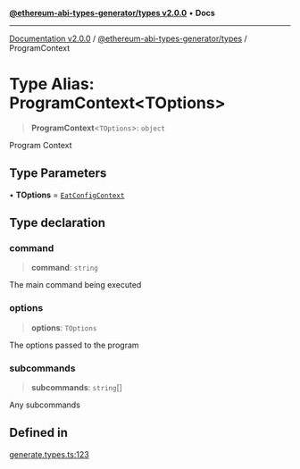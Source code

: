 [**@ethereum-abi-types-generator/types v2.0.0**](../README.md) • **Docs**

***

[Documentation v2.0.0](../../../packages.md) / [@ethereum-abi-types-generator/types](../README.md) / ProgramContext

# Type Alias: ProgramContext\<TOptions\>

> **ProgramContext**\<`TOptions`\>: `object`

Program Context

## Type Parameters

• **TOptions** = [`EatConfigContext`](EatConfigContext.md)

## Type declaration

### command

> **command**: `string`

The main command being executed

### options

> **options**: `TOptions`

The options passed to the program

### subcommands

> **subcommands**: `string`[]

Any subcommands

## Defined in

[generate.types.ts:123](https://github.com/niZmosis/ethereum-abi-types-generator/blob/51c0ac8a6ea35330201860f8469daa0efc6ae8f2/packages/types/src/generate.types.ts#L123)
